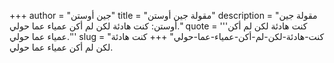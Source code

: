 +++
author = "جين أوستن"
title = "مقولة جين أوستن"
description = "مقولة جين أوستن: كنت هادئة لكن لم أكن عمياء عما حولي."
quote = '''كنت هادئة لكن لم أكن عمياء عما حولي.'''
slug = "كنت-هادئة-لكن-لم-أكن-عمياء-عما-حولي"
+++
كنت هادئة لكن لم أكن عمياء عما حولي.
